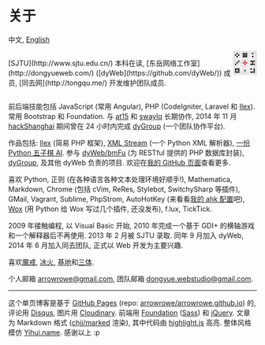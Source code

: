 关于
===

中文, [English](#!/about)

<div style="display:flex;justify-content:space-between">
  <p>[SJTU](http://www.sjtu.edu.cn/) 本科在读, [东岳网络工作室](http://dongyueweb.com/) ([dyWeb](https://github.com/dyWeb/)) 成员, [同去网](http://tongqu.me/) 开发维护团队成员.</p>
  <img src="logo.png" style="width:48px;height:48px;">
</div>

前后端技能包括 JavaScript (常用 Angular), PHP (CodeIgniter, Laravel 和 [Ilex](https://github.com/arrowrowe/ilex)). 常用 Bootstrap 和 Foundation. 与 [at15](https://github.com/at15) 和 [swaylq](https://github.com/swaylq) 长期协作, 2014 年 11 月 [hackShanghai](http://www.hackshanghai.com/) 期间曾在 24 小时内完成 [dyGroup](https://gitcafe.com/arrowrowe/dyGroup) (一个团队协作平台).

作品包括: [Ilex](https://github.com/arrowrowe/ilex) (简易 PHP 框架), [XML Stream](https://github.com/arrowrowe/xml_stream) (一个 Python XML 解析器), [一份 Python 五子棋 AI](https://github.com/arrowrowe/gomoku). 参与 [dyWeb/bmFu](https://github.com/dyWeb/bmFu) (为 RESTful 提供的 PHP 数据库封装), [dyGroup](https://gitcafe.com/arrowrowe/dyGroup), 及其他 dyWeb 负责的项目. 欢迎在[我的 GitHub 页面](https://github.com/arrowrowe)查看更多.

喜欢 Python, 正则 (在各种语言各种文本处理环境好顺手!), Mathematica, Markdown, Chrome (包括 cVim, ReRes, Stylebot, SwitchySharp 等插件), GMail, Vagrant, Sublime, PhpStrom, AutoHotKey (来看看[我的 ahk 配置](https://gist.github.com/arrowrowe/ecf73aa95654d1d213e4)吧), [Wox](https://github.com/qianlifeng/Wox) (用 Python 给 Wox 写过几个插件, 还没发布), f.lux, TickTick.

2009 年接触编程, 以 Visual Basic 开始, 2010 年完成一个基于 GDI+ 的横轴游戏和一个解释器后不再使用. 2013 年 2 月被 SJTU 录取. 同年 9 月加入 dyWeb, 2014 年 6 月加入同去团队, 正式以 Web 开发为主要兴趣.

喜欢[魔戒](http://zh.wikipedia.org/wiki/%E9%AD%94%E6%88%92), [冰火](http://zh.wikipedia.org/wiki/%E5%86%B0%E8%88%87%E7%81%AB%E4%B9%8B%E6%AD%8C), [基地][1]和[三体][2].

个人邮箱 [arrowrowe@gmail.com](mailto:arrowrowe@gmail.com), 团队邮箱 [dongyue.webstudio@gmail.com](mailto:dongyue.webstudio@gmail.com).

---

这个单页博客是基于 [GitHub Pages](https://pages.github.com/) (repo: [arrowrowe/arrowrowe.github.io](https://github.com/arrowrowe/arrowrowe.github.io)) 的, 评论用 [Disqus](https://disqus.com/), 图片用 [Cloudinary](https://cloudinary.com/). 前端用 [Foundation](http://foundation.zurb.com/) ([Sass](http://sass-lang.com/)) 和 [jQuery](https://github.com/jquery/jquery). 文章为 Markdown 格式 ([chjj/marked](https://github.com/chjj/marked) 渲染), 其中代码由 [highlight.js](https://highlightjs.org/) 高亮. 整体风格模仿 [Yihui.name](http://yihui.name/). 感谢以上 :p


[1]: http://zh.wikipedia.org/wiki/%E5%9F%BA%E5%9C%B0_(%E5%B0%8F%E8%AA%AA)
[2]: http://zh.wikipedia.org/wiki/%E4%B8%89%E4%BD%93_(%E5%B0%8F%E8%AF%B4)

